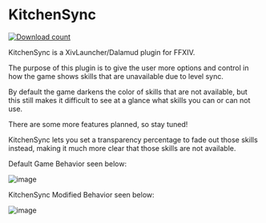 # KitchenSync
[![Download count](https://img.shields.io/endpoint?url=https://vz32sgcoal.execute-api.us-east-1.amazonaws.com/KitchenSync)](https://github.com/MidoriKami/KitchenSync)

KitchenSync is a XivLauncher/Dalamud plugin for FFXIV.

The purpose of this plugin is to give the user more options and control in how the game shows skills that are unavailable due to level sync.

By default the game darkens the color of skills that are not available, but this still makes it difficult to see at a glance what skills you can or can not use.

There are some more features planned, so stay tuned!

KitchenSync lets you set a transparency percentage to fade out those skills instead, making it much more clear that those skills are not available.

Default Game Behavior seen below:

![image](https://user-images.githubusercontent.com/9083275/193208570-2c676237-bf7b-4fad-9682-e870bc0769f7.png)

KitchenSync Modified Behavior seen below:

![image](https://user-images.githubusercontent.com/9083275/193208810-5d62a059-c256-4b75-8fb0-91c68daa3ef8.png)

